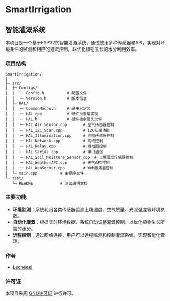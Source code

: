 # SmartIrrigation
## 智能灌溉系统

本项目是一个基于ESP32的智能灌溉系统，通过使用多种传感器和API，实现对环境条件的监测和相应的灌溉控制，以优化植物生长的水分利用效率。

### 项目结构

```
SmartIrrigation/
│
├─ src/
│  ├─ Configs/
│  │  ├─ Config.h          # 配置文件
│  │  └─ Version.h         # 版本信息
│  ├─ HAL/
│  │  ├─ CommonMacro.h     # 通用宏定义
│  │  ├─ HAL.cpp           # 硬件抽象层实现
│  │  ├─ HAL.h             # 硬件抽象层头文件
│  │  ├─ HAL_Air_Sensor.cpp       # 空气传感器控制
│  │  ├─ HAL_I2C_Scan.cpp         # I2C扫描功能
│  │  ├─ HAL_Illumination.cpp     # 光照传感器控制
│  │  ├─ HAL_Network.cpp          # 网络控制
│  │  ├─ HAL_Relay.cpp            # 继电器控制
│  │  ├─ HAL_Serial.cpp           # 串口通信
│  │  ├─ HAL_Soil_Moisture_Sensor.cpp  # 土壤湿度传感器控制
│  │  ├─ HAL_WeatherAPI.cpp       # 天气API控制
│  │  └─ HAL_WebServer.cpp        # Web服务器控制
│  └─ main.cpp          # 主程序文件
└─ test/
   └─ README            # 测试说明文档
```

### 主要功能

- **环境监测**：系统利用各类传感器监测土壤湿度、空气质量、光照强度等环境参数。
- **自动化灌溉**：根据实时环境数据，系统自动调整灌溉控制，以优化植物生长所需的水分。
- **远程控制**：通过网络连接，用户可以远程监测和控制灌溉系统，实现智能化管理。

### 作者

- [Lecheeel](https://github.com/Lecheeel)

### 许可证

本项目采用 [GNU许可证](LICENSE) 进行许可。